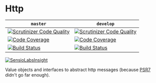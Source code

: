 # Http

| `master` | `develop` |
|----------|-----------|
| [![Scrutinizer Code Quality](https://scrutinizer-ci.com/g/Innmind/Http/badges/quality-score.png?b=master)](https://scrutinizer-ci.com/g/Innmind/Http/?branch=master) | [![Scrutinizer Code Quality](https://scrutinizer-ci.com/g/Innmind/Http/badges/quality-score.png?b=develop)](https://scrutinizer-ci.com/g/Innmind/Http/?branch=develop) |
| [![Code Coverage](https://scrutinizer-ci.com/g/Innmind/Http/badges/coverage.png?b=master)](https://scrutinizer-ci.com/g/Innmind/Http/?branch=master) | [![Code Coverage](https://scrutinizer-ci.com/g/Innmind/Http/badges/coverage.png?b=develop)](https://scrutinizer-ci.com/g/Innmind/Http/?branch=develop) |
| [![Build Status](https://scrutinizer-ci.com/g/Innmind/Http/badges/build.png?b=master)](https://scrutinizer-ci.com/g/Innmind/Http/build-status/master) | [![Build Status](https://scrutinizer-ci.com/g/Innmind/Http/badges/build.png?b=develop)](https://scrutinizer-ci.com/g/Innmind/Http/build-status/develop) |

[![SensioLabsInsight](https://insight.sensiolabs.com/projects/6e2eda7e-ecd1-47d8-8b75-e2fcfaa52b7c/big.png)](https://insight.sensiolabs.com/projects/6e2eda7e-ecd1-47d8-8b75-e2fcfaa52b7c)

Value objects and interfaces to abstract http messages (because [PSR7](https://github.com/php-fig/http-message) didn't go far enough).
